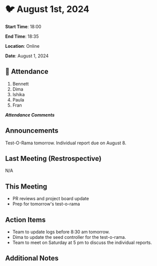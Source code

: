# :bird: August 1st, 2024

**Start Time**: 18:00

**End Time**: 18:35

**Location**: Online

**Date**: August 1, 2024

## 👋 Attendance

1. Bennett
2. Dima
3. Ishika
4. Paula
5. Fran

***Attendance Comments***

## Announcements

Test-O-Rama tomorrow.
Individual report due on August 8.

## Last Meeting (Restrospective)

N/A

## This Meeting  

- PR reviews and project board update
- Prep for tomorrow's test-o-rama

## Action Items

- Team to update logs before 8:30 am tomorrow.
- Dima to update the seed controller for the test-o-rama.
- Team to meet on Saturday at 5 pm to discuss the individual reports.

## Additional Notes
